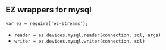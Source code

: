 ## EZ wrappers for mysql

`var ez = require('ez-streams');`

* `reader = ez.devices.mysql.reader(connection, sql, args)`   
* `writer = ez.devices.mysql.writer(connection, sql)`  
